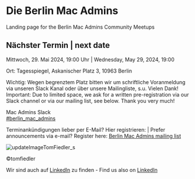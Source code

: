 # Die Berlin Mac Admins

Landing page for the Berlin Mac Admins Community Meetups

## Nächster Termin | next date

Mittwoch, 29. Mai 2024, 19:00 Uhr | Wednesday, May 29, 2024, 19:00

Ort: Tagesspiegel, Askanischer Platz 3, 10963 Berlin

Wichtig: Wegen begrenztem Platz bitten wir um schriftliche Voranmeldung via unseren Slack Kanal oder über unsere Mailingliste, s.u. Vielen Dank!
Important: Due to limited space, we ask for a written pre-registration via our Slack channel or via our mailing list, see below. Thank you very much!


Mac Admins Slack   
[#berlin_mac_admins](https://macadmins.slack.com/archives/CFEUHA7D0)

Terminankündigungen lieber per E-Mail? Hier registrieren: | Prefer announcements via e-mail? Register here:
[Berlin Mac Admins mailing list](https://lists.fu-berlin.de/listinfo/BerlinMacAdmins/)

![updateImageTomFiedler_s](https://user-images.githubusercontent.com/60174138/163335465-111477cf-f8fe-4213-9f29-0cbc170fdc68.jpg)

©tomfiedler


Wir sind auch auf [LinkedIn](https://www.linkedin.com/groups/8971462/) zu finden - 
Find us also on [LinkedIn](https://www.linkedin.com/groups/8971462/)

